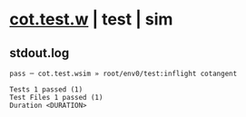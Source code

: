 # [cot.test.w](../../../../../../examples/tests/sdk_tests/math/cot.test.w) | test | sim

## stdout.log
```log
pass ─ cot.test.wsim » root/env0/test:inflight cotangent
 
Tests 1 passed (1)
Test Files 1 passed (1)
Duration <DURATION>
```

